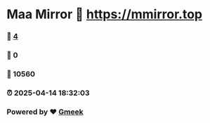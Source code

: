 # Maa Mirror :link: https://mmirror.top 
### :page_facing_up: [4](https://mmirror.top/tag.html) 
### :speech_balloon: 0 
### :hibiscus: 10560 
### :alarm_clock: 2025-04-14 18:32:03 
### Powered by :heart: [Gmeek](https://github.com/Meekdai/Gmeek)

